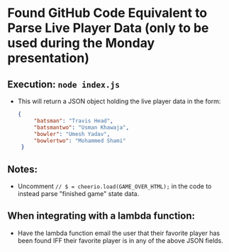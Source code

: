 # Found GitHub Code Equivalent to Parse Live Player Data (only to be used during the Monday presentation)

## Execution: `node index.js`
* This will return a JSON object holding the live player data in the form:
  ```json
  {
       "batsman": "Travis Head",
       "batsmantwo": "Usman Khawaja",
       "bowler": "Umesh Yadav",
       "bowlertwo": "Mohammed Shami"
   }
  ```

## Notes:
* Uncomment `// $ = cheerio.load(GAME_OVER_HTML);` in the code to instead parse "finished game" state data.


## When integrating with a lambda function:
* Have the lambda function email the user that their favorite player has been found IFF their favorite player is in any of the above JSON fields.




<!-- ====== OLD README ======
# ALTERED TO WORK ON A DOWNLOADED HTML PAGE HOLDING LIVE PLAYER DATA

Works with the HTML pages in: 
1. `coen-241-group-project/downloaded-html/jordan/batter.html`
2. `coen-241-group-project/downloaded-html/jordan/batter_done.html`

Instructions to execute:
1. Rename `batter.html` (or `batter_done.html` to test scraping finished game) from the above path file to be `index.html`
2. Run `php -S localhost:8080` in the local directory where you have `index.html`
   * Make sure you have `php` installed on the system!
   * This will host the downloaded html page on `http://localhost:8080`
3. Go to `coen-241-group-project/src/cricket-api-nodejs-downloaded-html`
4. Run `node index.js`
5. In your browser, go to `http://localhost:3000/score?url=http://localhost:8080`
   * The webpage will display JSON with both batter and bowler names (but only if the game is ongoing)!
     - If the game already ended (e.g. `batter_done.html` is being parsed), each player name JSON entry will just be `"Data Not Found"`


# Free Cricket API 🏏  

[![Github Workflow](https://github.com/mskian/cricket-api-nodejs/workflows/server-test/badge.svg)](https://github.com/mskian/cricket-api-nodejs/actions)  

Node.js Version - Get Live Cricket Score data from `Cricbuzz.com`  

This is an unofficial API and not Linked or Partnered with Any Brands/Company.  

## How it Works? 🤔

Build using Node.js and cheerio.js - using cheerio for Scrape the data and Converted in JSON API with the Help of Express Server.

Everything is scraped live and shown to end users in realtime.  

**API URL**

- Live Match Data - `http://localhost:3000/live`
- Get Live data from the URL - `http://localhost:3000/score?url=<Live Match URL>`  

**Note**

API Caching, CORS and API Rate limit Was Enabled by default you can update the settings accoding to your usage - Files are Located in `/routes/` folder  

## Requirements 📑

- Server With Latest LTS Node.JS Support and Nginx (For Self Host)
- HTTPS for Secure SSL Connection

(OR)

- use Vercel or Heroku Free Cloud Hosting

## Installation and Development 📥

- Download the Clone the Repo

```sh
git clone https://github.com/mskian/cricket-api-nodejs.git
cd cricket-api-nodejs
```

- install Node Modules via `yarn`

```sh
yarn
```

- Test Locally

```sh
yarn dev
```

- Production

```sh
yarn start
```

## Usage 🍟

- Get the Live Match Score URL from - `https://www.cricbuzz.com/cricket-match/live-scores`
- Enter them Directly or replace `www` with `m`

### Example 📋

```sh
http://localhost:3000/score?url=https://www.cricbuzz.com/live-cricket-scores/30524/53rd-match-indian-premier-league-2020
```

(OR)

- Update the Match URL on `/utlis/app.json` File

```sh
http://localhost:3000/live
```

## Free Hosting 😍

- Deploy on Vercel

[![Deploy with Vercel](https://vercel.com/button)](https://vercel.com/new/git/external?repository-url=https%3A%2F%2Fgithub.com%2Fmskian%2Fcricket-api-nodejs)  

## Contributing 🙌

Your PR's are Welcome

## Disclaimer 🗃

- This is not an Offical API from Cricbuzz - it's an Unofficial API
- This is for Education Purpose only - use at your own risk on Production Site

All Credits Goes to <https://www.cricbuzz.com/>

## My other Projects 🤓

| # | Project Name | Description |
|---|:------|-------------|
| 01 | [Cricket API - PHP Version](https://github.com/mskian/cricket-api/) | Live Cricket Score API PHP Version - Scrape using PHP `preg_match` and `preg_math_all` |
| 02 | [Live Cricket Score Static Site](https://github.com/mskian/livescore) | A Simple Scrape Method - Fetch the Live Cricket Score from `espncricinfo.com` using Nodejs and Cheerio.js |
| 03 | [IPL Special](https://github.com/mskian/iplscore) | Cricket API for Get the Live IPL Cricket Score |
| 04 | [Live IPL Score Update on Telegram](https://github.com/mskian/score-update) | Get Live IPL cricket Score on Telegram  |
| 05 | [Live Cricket Score Wordpress Plugin (JS Version)](https://github.com/mskian/hello-cricket) | Get Live Cricket Score on Wordpress site call API using Javascript Fetch API |
| 06 | [Live Cricket Score Wordpress Plugin (Wp Remote URL)](https://github.com/mskian/san-cricket) | Get Live Cricket Score on Wordpress site call API using Wordpress HTTP Remote URL |  
| 07 | [PWA Web App](https://github.com/mskian/vue-cricket) | Real-time Live Cricket Score Web app + PWA Built using Nuxt.js |  

## LICENSE 📕

MIT
 -->